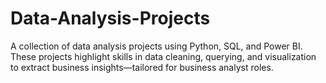 # Data-Analysis-Projects
A collection of data analysis projects using Python, SQL, and Power BI. These projects highlight skills in data cleaning, querying, and visualization to extract business insights—tailored for business analyst roles.
